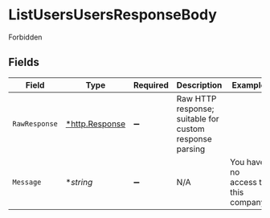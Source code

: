 # ListUsersUsersResponseBody

Forbidden


## Fields

| Field                                                   | Type                                                    | Required                                                | Description                                             | Example                                                 |
| ------------------------------------------------------- | ------------------------------------------------------- | ------------------------------------------------------- | ------------------------------------------------------- | ------------------------------------------------------- |
| `RawResponse`                                           | [*http.Response](https://pkg.go.dev/net/http#Response)  | :heavy_minus_sign:                                      | Raw HTTP response; suitable for custom response parsing |                                                         |
| `Message`                                               | **string*                                               | :heavy_minus_sign:                                      | N/A                                                     | You have no access to this company.                     |